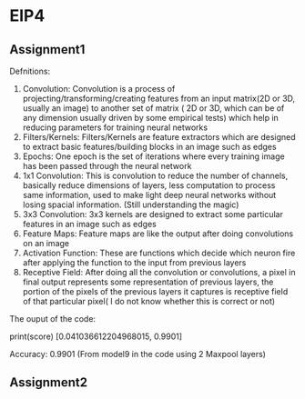 # EIP4 

## Assignment1 
Defnitions:
1. Convolution: Convolution is a process of projecting/transforming/creating features from an input matrix(2D or 3D, usually an image) to another set of matrix ( 2D or 3D, which can be of any dimension usually driven by some empirical tests) which help in reducing parameters for training neural networks
2. Filters/Kernels: Filters/Kernels are feature extractors which are designed to extract basic features/building blocks in an image such as edges
3. Epochs: One epoch is the set of iterations where every training image has been passed through the neural network
4. 1x1 Convolution: This is convolution to reduce the number of channels, basically reduce dimensions of layers, less computation to process same information, used to make light deep neural networks without losing spacial information. (Still understanding the magic)
5. 3x3 Convolution: 3x3 kernels are designed to extract some particular features in an image such as edges 
6. Feature Maps: Feature maps are like the output after doing convolutions on an image
7. Activation Function: These are functions which decide which neuron fire after applying the function to the input from previous layers
8. Receptive Field: After doing all the convolution or convolutions, a pixel in  final output represents some representation of previous layers, the portion of the pixels of the previous layers it captures is receptive field of that particular pixel( I do not know whether this is correct or not)

The ouput of the code:

print(score)
[0.041036612204968015, 0.9901]

Accuracy: 0.9901 (From model9 in the code using 2 Maxpool layers)

## Assignment2
